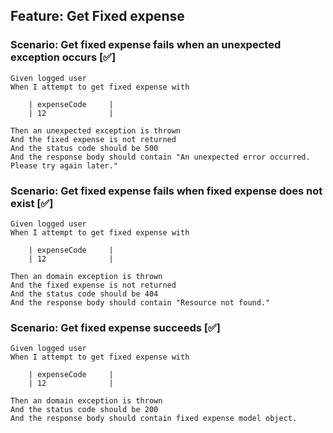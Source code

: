 ## Feature: Get Fixed expense

### Scenario: Get fixed expense fails when an unexpected exception occurs [✅]

    Given logged user 
    When I attempt to get fixed expense with

        | expenseCode     |
        | 12              |

    Then an unexpected exception is thrown
    And the fixed expense is not returned
    And the status code should be 500
    And the response body should contain "An unexpected error occurred. Please try again later."

### Scenario: Get fixed expense fails when fixed expense does not exist [✅]

    Given logged user
    When I attempt to get fixed expense with

        | expenseCode     |
        | 12              |

    Then an domain exception is thrown
    And the fixed expense is not returned
    And the status code should be 404
    And the response body should contain "Resource not found."


### Scenario: Get fixed expense succeeds [✅]

    Given logged user
    When I attempt to get fixed expense with

        | expenseCode     |
        | 12              |

    Then an domain exception is thrown
    And the status code should be 200
    And the response body should contain fixed expense model object.